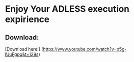 # Enjoy Your ADLESS execution expirience
## Download:
[Download here!] (https://www.youtube.com/watch?v=o5g-lUuFgpg&t=129s)
